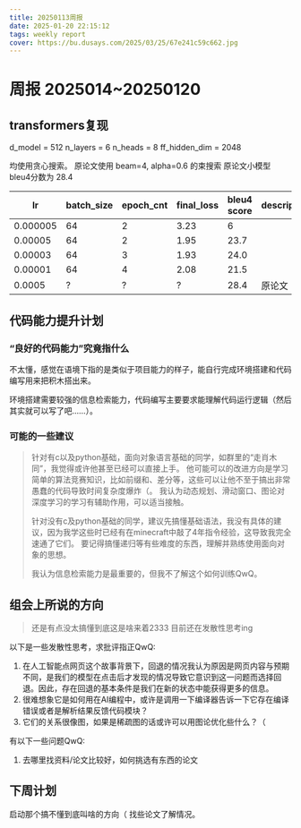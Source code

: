 ```yaml
---
title: 20250113周报
date: 2025-01-20 22:15:12
tags: weekly report
cover: https://bu.dusays.com/2025/03/25/67e241c59c662.jpg
---
```


# 周报 2025014~20250120

## transformers复现

d_model = 512
n_layers = 6
n_heads = 8
ff_hidden_dim = 2048

均使用贪心搜索。 原论文使用 beam=4, alpha=0.6 的束搜索
原论文小模型bleu4分数为 28.4

| lr       | batch_size | epoch_cnt | final_loss | bleu4 score | description |
| -------- | ---------- | --------- | ---------- | ----------- | ----------- |
| 0.000005 | 64         | 2         | 3.23       | 6           |             |
| 0.00005  | 64         | 2         | 1.95       | 23.7        |             |
| 0.00003  | 64         | 3         | 1.93       | 24.0        |             |
| 0.00001  | 64         | 4         | 2.08       | 21.5        |             |
| 0.0005   | ?          | ?         | ?          | 28.4        | 原论文      |


## 代码能力提升计划

### “良好的代码能力”究竟指什么
不太懂，感觉在语境下指的是类似于项目能力的样子，能自行完成环境搭建和代码编写用来把积木搭出来。

环境搭建需要较强的信息检索能力，代码编写主要要求能理解代码运行逻辑（然后其实就可以写了吧……）。

### 可能的一些建议

> 针对有c以及python基础，面向对象语言基础的同学，如群里的“走肖木同”，我觉得或许他甚至已经可以直接上手。
> 他可能可以的改进方向是学习简单的算法竞赛知识，比如前缀和、差分等，这些可以让他不至于搞出非常愚蠢的代码导致时间复杂度爆炸（。
> 我认为动态规划、滑动窗口、图论对深度学习的学习有辅助作用，可以适当接触。
>
> 针对没有c及python基础的同学，建议先搞懂基础语法，我没有具体的建议，因为我学这些时已经有在minecraft中敲了4年指令经验，这导致我完全速通了它们。
> 要记得搞懂递归等有些难度的东西，理解并熟练使用面向对象的思想。
>
> 我认为信息检索能力是最重要的，但我不了解这个如何训练QwQ。


## 组会上所说的方向

> 还是有点没太搞懂到底这是啥来着2333
> 目前还在发散性思考ing

以下是一些发散性思考，求批评指正QwQ:
1. 在人工智能点网页这个故事背景下，回退的情况我认为原因是网页内容与预期不同，是我们的模型在点击后才发现的情况导致它意识到这一问题而选择回退。因此，存在回退的基本条件是我们在新的状态中能获得更多的信息。
2. 很难想象它是如何用在AI编程中，或许是调用一下编译器告诉一下它存在编译错误或者是解析结果反馈代码模块？
3. 它们的关系很像图，如果是稀疏图的话或许可以用图论优化些什么？（

有以下一些问题QwQ:
1. 去哪里找资料/论文比较好，如何挑选有东西的论文

## 下周计划

启动那个搞不懂到底叫啥的方向（
找些论文了解情况。